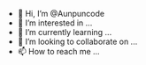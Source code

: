 - 👋 Hi, I’m @Aunpuncode
- 👀 I’m interested in ...
- 🌱 I’m currently learning ...
- 💞️ I’m looking to collaborate on ...
- 📫 How to reach me ...

<!---
Aunpuncode/Aunpuncode is a ✨ special ✨ repository because its `README.md` (this file) appears on your GitHub profile.
You can click the Preview link to take a look at your changes.
--->
